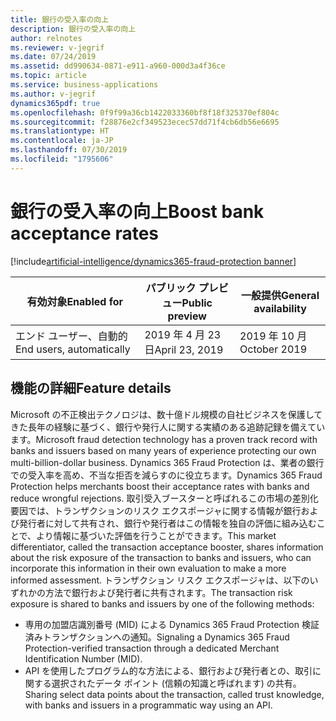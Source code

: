 ```yaml
---
title: 銀行の受入率の向上
description: 銀行の受入率の向上
author: relnotes
ms.reviewer: v-jegrif
ms.date: 07/24/2019
ms.assetid: dd990634-0871-e911-a960-000d3a4f36ce
ms.topic: article
ms.service: business-applications
ms.author: v-jegrif
dynamics365pdf: true
ms.openlocfilehash: 0f9f99a36cb1422033360bf8f18f325370ef804c
ms.sourcegitcommit: f28876e2cf349523ecec57dd71f4cb6db56e6695
ms.translationtype: HT
ms.contentlocale: ja-JP
ms.lasthandoff: 07/30/2019
ms.locfileid: "1795606"
---
```

# <a name="boost-bank-acceptance-rates"></a><span data-ttu-id="0bd4f-103">銀行の受入率の向上</span><span class="sxs-lookup"><span data-stu-id="0bd4f-103">Boost bank acceptance rates</span></span>
[!include[artificial-intelligence/dynamics365-fraud-protection banner](../includes/artificial-intelligence/dynamics365-fraud-protection.md)]

| <span data-ttu-id="0bd4f-104">有効対象</span><span class="sxs-lookup"><span data-stu-id="0bd4f-104">Enabled for</span></span>    |  <span data-ttu-id="0bd4f-105">パブリック プレビュー</span><span class="sxs-lookup"><span data-stu-id="0bd4f-105">Public preview</span></span> | <span data-ttu-id="0bd4f-106">一般提供</span><span class="sxs-lookup"><span data-stu-id="0bd4f-106">General availability</span></span> | 
| ---------- | ---------- |---------- |
|<span data-ttu-id="0bd4f-107">エンド ユーザー、自動的</span><span class="sxs-lookup"><span data-stu-id="0bd4f-107">End users, automatically</span></span>|<span data-ttu-id="0bd4f-108">2019 年 4 月 23 日</span><span class="sxs-lookup"><span data-stu-id="0bd4f-108">April 23, 2019</span></span>| <span data-ttu-id="0bd4f-109">2019 年 10 月</span><span class="sxs-lookup"><span data-stu-id="0bd4f-109">October 2019</span></span>|






## <a name="feature-details"></a><span data-ttu-id="0bd4f-110">機能の詳細</span><span class="sxs-lookup"><span data-stu-id="0bd4f-110">Feature details</span></span>
<!--feature detail start -->
<span data-ttu-id="0bd4f-111">Microsoft の不正検出テクノロジは、数十億ドル規模の自社ビジネスを保護してきた長年の経験に基づく、銀行や発行人に関する実績のある追跡記録を備えています。</span><span class="sxs-lookup"><span data-stu-id="0bd4f-111">Microsoft fraud detection technology has a proven track record with banks and issuers based on many years of experience protecting our own multi-billion-dollar business.</span></span> <span data-ttu-id="0bd4f-112">Dynamics 365 Fraud Protection は、業者の銀行での受入率を高め、不当な拒否を減らすのに役立ちます。</span><span class="sxs-lookup"><span data-stu-id="0bd4f-112">Dynamics 365 Fraud Protection helps merchants boost their acceptance rates with banks and reduce wrongful rejections.</span></span> <span data-ttu-id="0bd4f-113">取引受入ブースターと呼ばれるこの市場の差別化要因では、トランザクションのリスク エクスポージャに関する情報が銀行および発行者に対して共有され、銀行や発行者はこの情報を独自の評価に組み込むことで、より情報に基づいた評価を行うことができます。</span><span class="sxs-lookup"><span data-stu-id="0bd4f-113">This market differentiator, called the transaction acceptance booster, shares information about the risk exposure of the transaction to banks and issuers, who can incorporate this information in their own evaluation to make a more informed assessment.</span></span> <span data-ttu-id="0bd4f-114">トランザクション リスク エクスポージャは、以下のいずれかの方法で銀行および発行者に共有されます。</span><span class="sxs-lookup"><span data-stu-id="0bd4f-114">The transaction risk exposure is shared to banks and issuers by one of the following methods:</span></span>

- <span data-ttu-id="0bd4f-115">専用の加盟店識別番号 (MID) による Dynamics 365 Fraud Protection 検証済みトランザクションへの通知。</span><span class="sxs-lookup"><span data-stu-id="0bd4f-115">Signaling a Dynamics 365 Fraud Protection-verified transaction through a dedicated Merchant Identification Number (MID).</span></span>
- <span data-ttu-id="0bd4f-116">API を使用したプログラム的な方法による、銀行および発行者との、取引に関する選択されたデータ ポイント (信頼の知識と呼ばれます) の共有。</span><span class="sxs-lookup"><span data-stu-id="0bd4f-116">Sharing select data points about the transaction, called trust knowledge, with banks and issuers in a programmatic way using an API.</span></span>
<!--feature detail end -->











